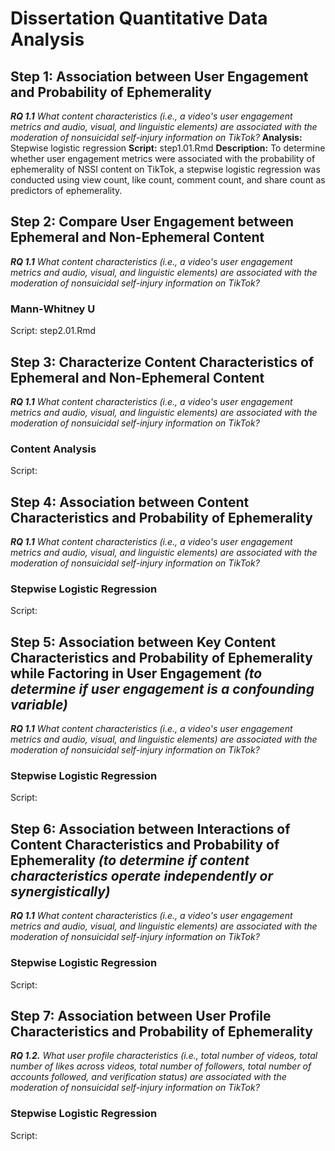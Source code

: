 # Dissertation Quantitative Data Analysis

## Step 1: Association between User Engagement and Probability of Ephemerality 
_**RQ 1.1** What content characteristics (i.e., a video's user engagement metrics and audio, visual, and linguistic elements) are associated with the moderation of nonsuicidal self-injury information on TikTok?_
**Analysis:** Stepwise logistic regression
**Script:** step1.01.Rmd
**Description:** To determine whether user engagement metrics were associated with the probability of ephemerality of NSSI content on TikTok, a stepwise logistic regression was conducted using view count, like count, comment count, and share count as predictors of ephemerality. 

## Step 2: Compare User Engagement between Ephemeral and Non-Ephemeral Content
_**RQ 1.1** What content characteristics (i.e., a video's user engagement metrics and audio, visual, and linguistic elements) are associated with the moderation of nonsuicidal self-injury information on TikTok?_
### Mann-Whitney U
Script: step2.01.Rmd

## Step 3: Characterize Content Characteristics of Ephemeral and Non-Ephemeral Content
_**RQ 1.1** What content characteristics (i.e., a video's user engagement metrics and audio, visual, and linguistic elements) are associated with the moderation of nonsuicidal self-injury information on TikTok?_
### Content Analysis
Script:

## Step 4: Association between Content Characteristics and Probability of Ephemerality
_**RQ 1.1** What content characteristics (i.e., a video's user engagement metrics and audio, visual, and linguistic elements) are associated with the moderation of nonsuicidal self-injury information on TikTok?_
### Stepwise Logistic Regression
Script:

## Step 5: Association between Key Content Characteristics and Probability of Ephemerality while Factoring in User Engagement _(to determine if user engagement is a confounding variable)_
_**RQ 1.1** What content characteristics (i.e., a video's user engagement metrics and audio, visual, and linguistic elements) are associated with the moderation of nonsuicidal self-injury information on TikTok?_
### Stepwise Logistic Regression
Script:

## Step 6: Association between Interactions of Content Characteristics and Probability of Ephemerality _(to determine if content characteristics operate independently or synergistically)_
_**RQ 1.1** What content characteristics (i.e., a video's user engagement metrics and audio, visual, and linguistic elements) are associated with the moderation of nonsuicidal self-injury information on TikTok?_
### Stepwise Logistic Regression
Script: 

## Step 7: Association between User Profile Characteristics and Probability of Ephemerality
_**RQ 1.2.** What user profile characteristics (i.e., total number of videos, total number of likes across videos, total number of followers, total number of accounts followed, and verification status) are associated with the moderation of nonsuicidal self-injury information on TikTok?_
### Stepwise Logistic Regression
Script: 
